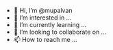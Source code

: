 - 👋 Hi, I’m @mupalvan
- 👀 I’m interested in ...
- 🌱 I’m currently learning ...
- 💞️ I’m looking to collaborate on ...
- 📫 How to reach me ...

<!---
YouTube : https://www.youtube.com/channel/UCUXjST0CaFCryuaYCLTb0cg
--->
